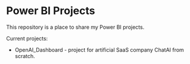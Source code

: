 # Power BI Projects

This repository is a place to share my Power BI projects.

Current projects:
* OpenAI_Dashboard - project for artificial SaaS company ChatAI from scratch. 
